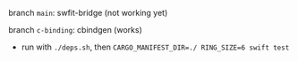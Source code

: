 branch `main`: swfit-bridge (not working yet)

branch `c-binding`: cbindgen (works)
  - run with `./deps.sh`, then `CARGO_MANIFEST_DIR=./ RING_SIZE=6 swift test`
